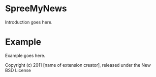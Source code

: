 SpreeMyNews
===========

Introduction goes here.


Example
=======

Example goes here.


Copyright (c) 2011 [name of extension creator], released under the New BSD License
